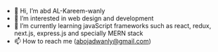 - 👋 Hi, I’m abd AL-Kareem-wanly
- 👀 I’m interested in web design and development
- 🌱 I’m currently learning javaScript frameworks such as react, redux, next.js, express.js and specially MERN stack
- 📫 How to reach me (abojadwanly@gmail.com)

<!---
Kareem-wanly/Kareem-wanly is a ✨ special ✨ repository because its `README.md` (this file) appears on your GitHub profile.
You can click the Preview link to take a look at your changes.
--->
